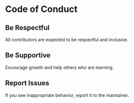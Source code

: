 # Code of Conduct

## Be Respectful
All contributors are expected to be respectful and inclusive.

## Be Supportive
Encourage growth and help others who are learning.

## Report Issues
If you see inappropriate behavior, report it to the maintainer.
